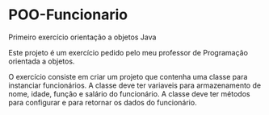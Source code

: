 # POO-Funcionario
Primeiro exercício orientação a objetos Java

Este projeto é um exercício pedido pelo meu professor de Programação orientada a objetos.

O exercício consiste em criar um projeto que contenha uma classe para instanciar funcionários.
A classe deve ter variaveis para armazenamento de nome, idade, função e salário do funcionário.
A classe deve ter métodos para configurar e para retornar os dados do funcionário.
